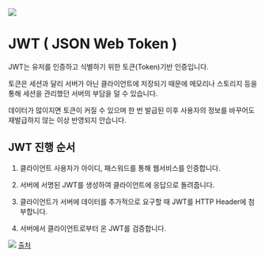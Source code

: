 
<img src="https://capsule-render.vercel.app/api?type=waving&color=auto&height=200&section=header&text=JWT&fontSize=90" />


# JWT ( JSON Web Token )

JWT는 유저를 인증하고 식별하기 위한 토큰(Token)기반 인증입니다.

토큰은 세션과 달리 서버가 아닌 클라이언트에 저장되기 때문에 메모리나 스토리지 등을 통해 세션을 관리했던 서버의 부담을 덜 수 있습니다.

데이터가 많이지면 토큰이 커질 수 있으며 한 번 발급된 이후 사용자의 정보를 바꾸어도 재발급하지 않는 이상 반영되지 안습니다.



## JWT 진행 순서

1. 클라이언트 사용자가 아이디, 패스워드를 통해 웹서비스를 인증합니다.

2. 서버에 서명된 JWT를 생성하여 클라이언트에 응답으로 돌려줍니다.

3. 클라이언트가 서버에 데이터를 추가적으로 요구할 때 JWT를 HTTP Header에 첨부합니다.

4. 서버에서 클라이언트로부터 온 JWT를 검증합니다.

<img src="https://www.okta.com/sites/default/files/styles/tinypng/public/media/image/2020-12/TokenBasedAuthentication.png?itok=zXMogDjG" />
<a href="https://www.okta.com/kr/identity-101/what-is-token-based-authentication/"> 출처 </a>
